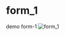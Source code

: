 # form_1
 demo form-1
![form_1](https://github.com/vishalforwork/form_1/assets/131588842/be3a409b-5d67-4bca-ba05-d89b8714b2da)
